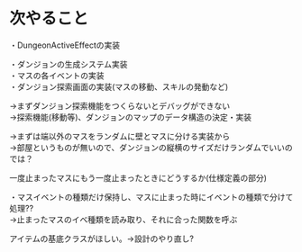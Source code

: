 # 次やること
・DungeonActiveEffectの実装  


・ダンジョンの生成システム実装  
・マスの各イベントの実装  
・ダンジョン探索画面の実装(マスの移動、スキルの発動など)  

→まずダンジョン探索機能をつくらないとデバッグができない  
→探索機能(移動等)、ダンジョンのマップのデータ構造の決定・実装  

→まずは端以外のマスをランダムに壁とマスに分ける実装から  
→部屋というものが無いので、ダンジョンの縦横のサイズだけランダムでいいのでは？  

一度止まったマスにもう一度止まったときにどうするか(仕様定義の部分)  

・マスイベントの種類だけ保持し、マスに止まった時にイベントの種類で分けて処理??  
→止まったマスのイベ種類を読み取り、それに合った関数を呼ぶ  

アイテムの基底クラスがほしい。→設計のやり直し?  